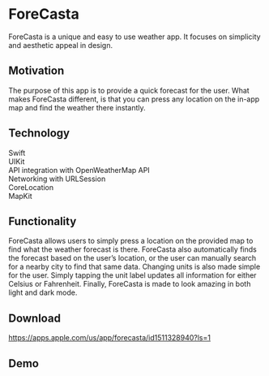 # ForeCasta
ForeCasta is a unique and easy to use weather app. It focuses on simplicity and aesthetic appeal in design. 

## Motivation
The purpose of this app is to provide a quick forecast for the user. What makes ForeCasta different, is that you can press 
any location on the in-app map and find the weather there instantly.

## Technology
Swift <br />
UIKit <br />
API integration with OpenWeatherMap API <br />
Networking with URLSession <br />
CoreLocation <br />
MapKit <br />

## Functionality
ForeCasta allows users to simply press a location on the provided map to find what the weather forecast is there. 
ForeCasta also automatically finds the forecast based on the user’s location, or the user can manually search for 
a nearby city to find that same data. Changing units is also made simple for the user. Simply tapping the unit label 
updates all information for either Celsius or Fahrenheit. Finally, ForeCasta is made to look amazing in both light and dark mode.

## Download
https://apps.apple.com/us/app/forecasta/id1511328940?ls=1

## Demo
